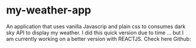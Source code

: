 # my-weather-app
An application that uses vanilla Javascrip and plain css 
to consumes dark sky API to display my weather.
I did this quick version due to time ... but
I am currently working on a better version with REACTJS.
Check here Github: 

